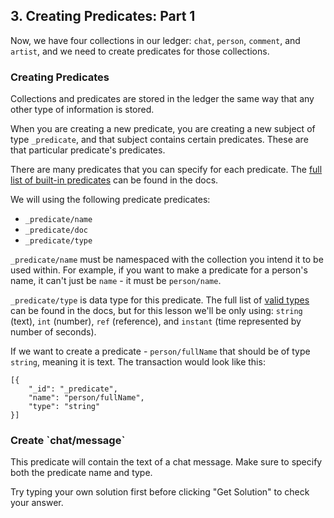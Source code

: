 ## 3. Creating Predicates: Part 1

Now, we have four collections in our ledger: `chat`, `person`, `comment`, and `artist`, and we need to create predicates for those collections.

### Creating Predicates 

Collections and predicates are stored in the ledger the same way that any other type of information is stored.

When you are creating a new predicate, you are creating a new subject of type `_predicate`, and that subject contains certain predicates. These are that particular predicate's predicates. 

There are many predicates that you can specify for each predicate. The [full list of built-in predicates](/guides/infrastructure/system-collections#_predicate) can be found in the docs. 

We will using the following predicate predicates:

- `_predicate/name` 
- `_predicate/doc`
- `_predicate/type`

`_predicate/name` must be namespaced with the collection you intend it to be used within. For example, if you want to make a predicate for a person's name, it can't just be `name` - it must be `person/name`. 

`_predicate/type` is data type for this predicate. The full list of [valid types](/guides/infrastructure/system-collections#_predicate-types) can be found in the docs, but for this lesson we'll be only using: `string` (text), `int` (number), `ref` (reference), and `instant` (time represented by number of seconds).

If we want to create a predicate - `person/fullName` that should be of type `string`, meaning it is text. The transaction would look like this:

```
[{
    "_id": "_predicate",
    "name": "person/fullName",
    "type": "string"
}]
```

<div class="challenge">
<h3>Create `chat/message` </h3>
<p>This predicate will contain the text of a chat message. Make sure to specify both the predicate name and type.
</p>
<p>Try typing your own solution first before clicking "Get Solution" to check your answer. </p>
</div>
<br/>
<br/>

